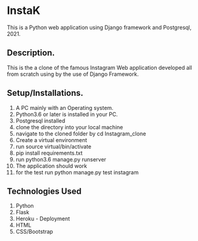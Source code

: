 # InstaK

This is a Python web application using Django framework and Postgresql, 2021.

## Description.
This is the a clone of the famous Instagram Web application developed all from scratch using by the use of Django Framework.

## Setup/Installations.
1. A PC mainly with an Operating system.
2. Python3.6 or later is installed in your PC.
3. Postgresql installed
4. clone the directory into your local machine
5. navigate to the cloned folder by cd Instagram_clone
6. Create a virtual environment
7. run source virtual/bin/activate
8. pip install requirements.txt
9. run python3.6 manage.py runserver
10. The application should work
11. for the test run python manage.py test instagram

## Technologies Used
1. Python
2. Flask
3. Heroku - Deployment
4. HTML
5. CSS/Bootstrap
